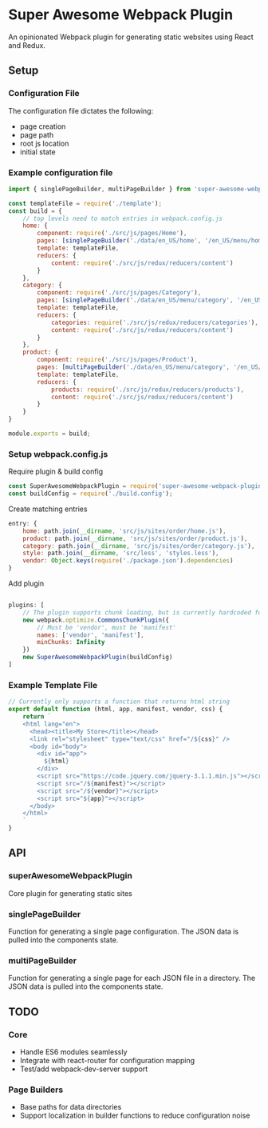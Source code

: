 # Super Awesome Webpack Plugin
An opinionated Webpack plugin for generating static websites using React and Redux.

## Setup
### Configuration File
The configuration file dictates the following:
- page creation
- page path
- root js location
- initial state

### Example configuration file
```javascript
import { singlePageBuilder, multiPageBuilder } from 'super-awesome-webpack-plugin';

const templateFile = require('./template');
const build = {
    // top levels need to match entries in webpack.config.js
    home: {
        component: require('./src/js/pages/Home'),
        pages: [singlePageBuilder('./data/en_US/home', '/en_US/menu/home')],
        template: templateFile,
        reducers: {
            content: require('./src/js/redux/reducers/content')
        }
    },
    category: {
        component: require('./src/js/pages/Category'),
        pages: [singlePageBuilder('./data/en_US/menu/category', '/en_US/menu/category')],
        template: templateFile,
        reducers: {
            categories: require('./src/js/redux/reducers/categories'),
            content: require('./src/js/redux/reducers/content')
        }
    },
    product: {
        component: require('./src/js/pages/Product'),
        pages: [multiPageBuilder('./data/en_US/menu/category', '/en_US/menu/category')],
        template: templateFile,
        reducers: {
            products: require('./src/js/redux/reducers/products'),
            content: require('./src/js/redux/reducers/content')
        }
    }
}

module.exports = build;
```

### Setup webpack.config.js
Require plugin & build config
```javascript
const SuperAwesomeWebpackPlugin = require('super-awesome-webpack-plugin').superAwesomeWebpackPlugin;
const buildConfig = require('./build.config');
```
Create matching entries
```javascript
entry: {
    home: path.join(__dirname, 'src/js/sites/order/home.js'),
    product: path.join(__dirname, 'src/js/sites/order/product.js'),
    category: path.join(__dirname, 'src/js/sites/order/category.js'),
    style: path.join(__dirname, 'src/less', 'styles.less'),
    vendor: Object.keys(require('./package.json').dependencies)
}
```
Add plugin
```javascript

plugins: [
    // The plugin supports chunk loading, but is currently hardcoded for vendor and manifest file only.
    new webpack.optimize.CommonsChunkPlugin({
        // Must be 'vendor', must be 'manifest'
        names: ['vendor', 'manifest'],
        minChunks: Infinity
    })
    new SuperAwesomeWebpackPlugin(buildConfig)
]
```

### Example Template File
```javascript
// Currently only supports a function that returns html string
export default function (html, app, manifest, vendor, css) {
    return `
    <html lang="en">
      <head><title>My Store</title></head>
      <link rel="stylesheet" type="text/css" href="/${css}" />
      <body id="body">
        <div id="app">
          ${html}
        </div>
        <script src="https://code.jquery.com/jquery-3.1.1.min.js"></script>
        <script src="/${manifest}"></script>
        <script src="/${vendor}"></script>
        <script src="${app}"></script>
      </body>
    </html>
    `
}
```
## API
### superAwesomeWebpackPlugin
Core plugin for generating static sites

### singlePageBuilder
Function for generating a single page configuration. The JSON data is pulled into the components state.

### multiPageBuilder
Function for generating a single page for each JSON file in a directory. The JSON data is pulled into the components state.

## TODO
### Core
- Handle ES6 modules seamlessly
- Integrate with react-router for configuration mapping
- Test/add webpack-dev-server support

### Page Builders
- Base paths for data directories
- Support localization in builder functions to reduce configuration noise


